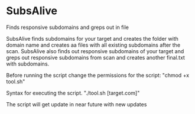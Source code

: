 # SubsAlive
Finds responsive subdomains and greps out in file

SubsAlive finds subdomains for your target and creates the folder with domain name and creates aa files with all existing subdomains after the scan.
SubsAlive also finds out responsive subdomains of your target and greps out responsive subdomains from scan and creates another final.txt with subdomains.

Before running the script change the permissions for the script:
"chmod +x tool.sh"

Syntax for executing the script.
"./tool.sh [target.com]"

The script will get update in near future with new updates
